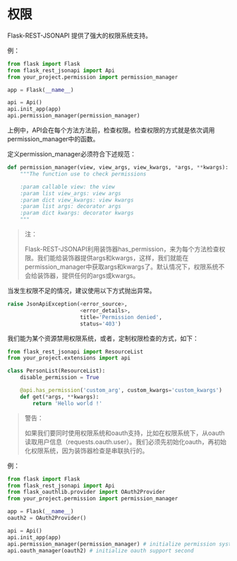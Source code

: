 # 权限

Flask-REST-JSONAPI 提供了强大的权限系统支持。

例：

```python
from flask import Flask
from flask_rest_jsonapi import Api
from your_project.permission import permission_manager

app = Flask(__name__)

api = Api()
api.init_app(app)
api.permission_manager(permission_manager)
```

上例中，API会在每个方法方法前，检查权限。检查权限的方式就是依次调用permission_manager中的函数。

定义permission_manager必须符合下述规范：

``` python
def permission_manager(view, view_args, view_kwargs, *args, **kwargs):
    """The function use to check permissions

    :param callable view: the view
    :param list view_args: view args
    :param dict view_kwargs: view kwargs
    :param list args: decorator args
    :param dict kwargs: decorator kwargs
    """
```

>注：
>
>Flask-REST-JSONAPI利用装饰器has_permission，来为每个方法检查权限。我们能给装饰器提供args和kwargs，这样，我们就能在permission_manager中获取args和kwargs了。默认情况下，权限系统不会给装饰器，提供任何的args或kwargs。

当发生权限不足的情况，建议使用以下方式抛出异常。

```python
raise JsonApiException(<error_source>,
                       <error_details>,
                       title='Permission denied',
                       status='403')
```

我们能为某个资源禁用权限系统，或者，定制权限检查的方式，如下：

```python
from flask_rest_jsonapi import ResourceList
from your_project.extensions import api

class PersonList(ResourceList):
    disable_permission = True

    @api.has_permission('custom_arg', custom_kwargs='custom_kwargs')
    def get(*args, **kwargs):
        return 'Hello world !'
```

> 警告：
>
> 如果我们要同时使用权限系统和oauth支持，比如在权限系统下，从oauth读取用户信息（requests.oauth.user）。我们必须先初始化oauth，再初始化权限系统，因为装饰器检查是串联执行的。

例：

```python
from flask import Flask
from flask_rest_jsonapi import Api
from flask_oauthlib.provider import OAuth2Provider
from your_project.permission import permission_manager

app = Flask(__name__)
oauth2 = OAuth2Provider()

api = Api()
api.init_app(app)
api.permission_manager(permission_manager) # initialize permission system first
api.oauth_manager(oauth2) # initialize oauth support second
```